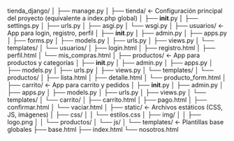 tienda_django/
│
├── manage.py
│
├── tienda/                      ← Configuración principal del proyecto (equivalente a index.php global)
│   ├── __init__.py
│   ├── settings.py
│   ├── urls.py
│   ├── asgi.py
│   └── wsgi.py
│
├── usuarios/                    ← App para login, registro, perfil
│   ├── __init__.py
│   ├── admin.py
│   ├── apps.py
│   ├── forms.py
│   ├── models.py
│   ├── urls.py
│   ├── views.py
│   └── templates/
│       └── usuarios/
│           ├── login.html
│           ├── registro.html
│           ├── perfil.html
│           └── mis_compras.html
│
├── productos/                   ← App para productos y categorías
│   ├── __init__.py
│   ├── admin.py
│   ├── apps.py
│   ├── models.py
│   ├── urls.py
│   ├── views.py
│   └── templates/
│       └── productos/
│           ├── lista.html
│           ├── detalle.html
│           └── producto_form.html
│
├── carrito/                     ← App para carrito y pedidos
│   ├── __init__.py
│   ├── admin.py
│   ├── apps.py
│   ├── models.py
│   ├── urls.py
│   ├── views.py
│   └── templates/
│       └── carrito/
│           ├── carrito.html
│           ├── pago.html
│           ├── confirmar.html
│           └── vaciar.html
│
├── static/                      ← Archivos estáticos (CSS, JS, imágenes)
│   ├── css/
│   │   └── estilos.css
│   ├── img/
│   │   ├── logo.png
│   │   └── productos/
│   └── js/
│
└── templates/                   ← Plantillas base globales
    ├── base.html
    ├── index.html
    └── nosotros.html
